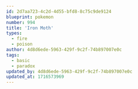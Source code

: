 ```yaml
---
id: 2d7aa723-4c2d-4d55-bfd8-8c75c9de9124
blueprint: pokemon
number: 994
title: 'Iron Moth'
types:
  - fire
  - poison
author: 4d8d6ede-5963-429f-9c2f-74b897007e0c
tags:
  - basic
  - paradox
updated_by: 4d8d6ede-5963-429f-9c2f-74b897007e0c
updated_at: 1716573969
---
```

